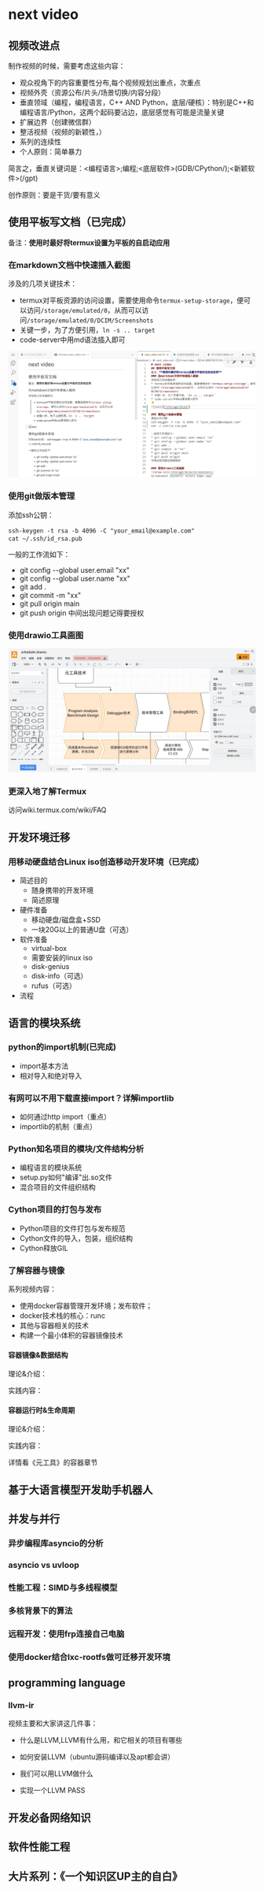 # next video
## 视频改进点
制作视频的时候，需要考虑这些内容：
* 观众视角下的内容重要性分布,每个视频规划出重点，次重点
* 视频外壳（资源公布/片头/场景切换/内容分段）
* 垂直领域（编程，编程语言，C++ AND Python，底层/硬核）：特别是C++和编程语言/Python，这两个起码要沾边，底层感觉有可能是流量关键
* 扩展边界（创建微信群）
* 整活视频（视频的新颖性，）
* 系列的连续性
* 个人原则：简单暴力

简言之，垂直关键词是：<编程语言>;编程;<底层软件>(GDB/CPython/);<新颖软件>(/gpt)

创作原则：要是干货/要有意义

## 使用平板写文档（已完成）
备注：**使用时最好将termux设置为平板的自启动应用**
### 在markdown文档中快速插入截图
涉及的几项关键技术：
* termux对平板资源的访问设置，需要使用命令`termux-setup-storage`，便可以访问`/storage/emulated/0`，从而可以访问`/storage/emulated/0/DCIM/Screenshots`
* 关键一步，为了方便引用，`ln -s .. target`
* code-server中用md语法插入即可

![test](./statics/11756.jpg)

### 使用git做版本管理
添加ssh公钥：
```shell
ssh-keygen -t rsa -b 4096 -C "your_email@example.com"
cat ~/.ssh/id_rsa.pub
```

一般的工作流如下：
* git config --global user.email "xx"
* git config --global user.name "xx"
* git add .
* git commit -m "xx"
* git pull origin main
* git push origin
中间出现问题记得要授权

### 使用drawio工具画图
![draw-io](./statics/16165.jpg)

### 更深入地了解Termux
访问wiki.termux.com/wiki/FAQ

## 开发环境迁移
### 用移动硬盘结合Linux iso创造移动开发环境（已完成）
* 简述目的
    * 随身携带的开发环境
    * 简述原理
* 硬件准备
    * 移动硬盘/磁盘盒+SSD
    * 一块20G以上的普通U盘（可选）
* 软件准备
    * virtual-box
    * 需要安装的linux iso
    * disk-genius
    * disk-info（可选）
    * rufus（可选）
* 流程

## 语言的模块系统

### python的import机制(已完成)
* import基本方法
* 相对导入和绝对导入

### 有网可以不用下载直接import？详解importlib
* 如何通过http import（重点）
* importlib的机制（重点）

### Python知名项目的模块/文件结构分析
* 编程语言的模块系统
* setup.py如何"编译"出.so文件
* 混合项目的文件组织结构

### Cython项目的打包与发布
* Python项目的文件打包与发布规范
* Cython文件的导入，包装，组织结构
* Cython释放GIL

### 了解容器与镜像
系列视频内容：
* 使用docker容器管理开发环境；发布软件；
* docker技术栈的核心：runc
* 其他与容器相关的技术
* 构建一个最小体积的容器镜像技术



#### 容器镜像&数据结构

理论&介绍：



实践内容：



#### 容器运行时&生命周期

理论&介绍：



实践内容：



详情看《元工具》的容器章节

## 基于大语言模型开发助手机器人

## 并发与并行

### 异步编程库asyncio的分析

### asyncio vs uvloop

### 性能工程：SIMD与多线程模型

### 多核背景下的算法



### 远程开发：使用frp连接自己电脑

### 使用docker结合lxc-rootfs做可迁移开发环境

## programming language

### llvm-ir

视频主要和大家讲这几件事：

* 什么是LLVM,LLVM有什么用，和它相关的项目有哪些

* 如何安装LLVM（ubuntu源码编译以及apt都会讲）
* 我们可以用LLVM做什么
* 实现一个LLVM PASS



## 开发必备网络知识

## 软件性能工程

## 大片系列：《一个知识区UP主的自白》
